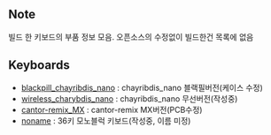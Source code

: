 ## Note

빌드 한 키보드의 부품 정보 모음.
오픈소스의 수정없이 빌드한건 목록에 없음

## Keyboards

* [blackpill_chayribdis_nano](/blackpill_chayribdis_nano/) : chayribdis_nano 블랙필버전(케이스 수정)
* [wireless_charybdis_nano](/wireless_charybdis_nano/) : chayribdis_nano 무선버전(작성중)
* [cantor-remix_MX](/cantor-remix_MX/) : cantor-remix MX버전(PCB수정)
* [noname](/noname/) : 36키 모노블럭 키보드(작성중, 이름 미정)
